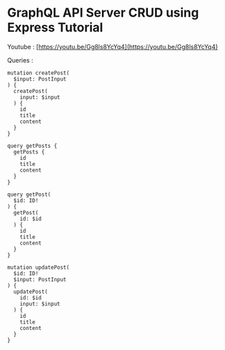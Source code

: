 # GraphQL API Server CRUD using Express Tutorial

Youtube :
[https://youtu.be/Gg8ls8YcYq4](https://youtu.be/Gg8ls8YcYq4)

Queries :

```
mutation createPost(
  $input: PostInput
) {
  createPost(
    input: $input
  ) {
    id
    title
    content
  }
}
```
```
query getPosts {
  getPosts {
    id
    title
    content
  }
}
```
```
query getPost(
  $id: ID!
) {
  getPost(
    id: $id
  ) {
    id
    title
    content
  }
}
```
```
mutation updatePost(
  $id: ID!
  $input: PostInput
) {
  updatePost(
    id: $id
    input: $input
  ) {
    id
    title
    content
  }
}
```
